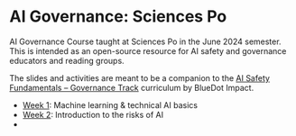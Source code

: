 # AI Governance: Sciences Po
AI Governance Course taught at Sciences Po in the June 2024 semester. This is intended as an open-source resource for AI safety and governance educators and reading groups. 

The slides and activities are meant to be a companion to the [AI Safety Fundamentals – Governance Track](https://course.aisafetyfundamentals.com/governance-2023) curriculum by BlueDot Impact. 



- [Week 1](https://github.com/michelle-nie/ai-governance-sciences-po/blob/0a37d5c896af3bc1b3b6dec58cf70b9f8314448e/AI%20Governance%20Course%20-%20Session%201%20-%20Spring%202024.pdf): Machine learning & technical AI basics 
- [Week 2](https://github.com/michelle-nie/ai-governance-sciences-po/blob/0a37d5c896af3bc1b3b6dec58cf70b9f8314448e/AI%20Governance%20Course%20-%20Session%202%20-%20Spring%202024.pdf): Introduction to the risks of AI
- 
